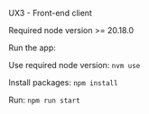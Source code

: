 UX3 - Front-end client

Required node version >= 20.18.0

Run the app: 

Use required node version: `nvm use`

Install packages: `npm install`

Run: `npm run start`

